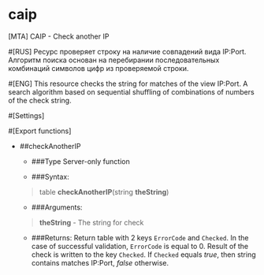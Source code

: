 # caip
[MTA] CAIP - Check another IP

#[RUS]
Ресурс проверяет строку на наличие совпадений вида IP:Port. 
Алгоритм поиска основан на перебирании последовательных комбинаций символов цифр из проверяемой строки.

#[ENG]
This resource checks the string for matches of the view IP:Port.
A search algorithm based on sequential shuffling of combinations of numbers of the check string.

#[Settings]

#[Export functions]
* ##checkAnotherIP
  * ###Type
  Server-only function

  * ###Syntax:
  >table **checkAnotherIP**(string **theString**)

  * ###Arguments:
  >**theString** - The string for check

  * ###Returns:
  Return table with 2 keys `ErrorCode` and `Checked`. In the case of successful validation, `ErrorCode` is equal to 0. Result of the check
  is written to the key `Checked`. If `Checked` equals *true*, then string contains matches IP:Port, *false* otherwise.

